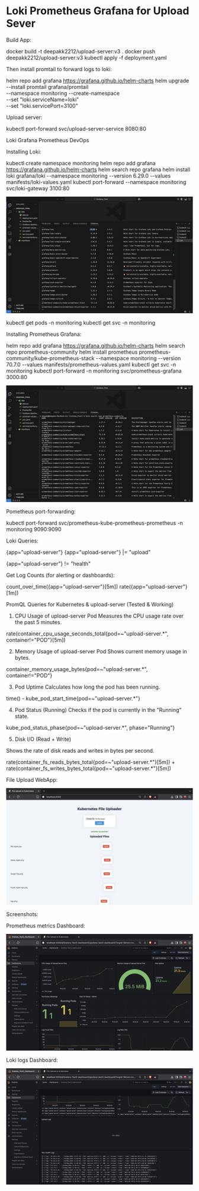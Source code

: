 # Loki Prometheus Grafana for Upload Sever


Build App:


docker build -t deepakk2212/upload-server:v3 .
docker push deepakk2212/upload-server:v3
kubectl apply -f deployment.yaml 



Then install promtail to forward logs to loki:

helm repo add grafana https://grafana.github.io/helm-charts
helm upgrade --install promtail grafana/promtail \
  --namespace monitoring --create-namespace \
  --set "loki.serviceName=loki" \
  --set "loki.servicePort=3100"


Upload server:

kubectl port-forward svc/upload-server-service 8080:80







Loki Grafana Prometheus DevOps

Installing Loki:

kubectl create namespace monitoring
helm repo add grafana https://grafana.github.io/helm-charts
helm search repo grafana
helm install loki grafana/loki --namespace monitoring --version 6.29.0 --values manifests/loki-values.yaml
kubectl port-forward --namespace monitoring svc/loki-gateway 3100:80

![image alt](https://github.com/Dpk808/Grafana_on_UploadServer/blob/main/Grafana%20Screenshots/0.%20Installing%20Loki%20Grafana.png)


kubectl get pods -n monitoring
kubectl get svc -n monitoring




Installing Prometheus Grafana:

helm repo add grafana https://grafana.github.io/helm-charts
helm search repo prometheus-community
helm install prometheus prometheus-community/kube-prometheus-stack --namespace monitoring --version 70.7.0 --values manifests/prometheus-values.yaml 
kubectl get svc -n monitoring
kubectl port-forward -n monitoring svc/prometheus-grafana 3000:80



![image alt](https://github.com/Dpk808/Grafana_on_UploadServer/blob/main/Grafana%20Screenshots/0.%20Installing%20Prometheus%20Grafana.png)





Pometheus port-forwarding:

kubectl port-forward svc/prometheus-kube-prometheus-prometheus -n monitoring 9090:9090




Loki Queries:


{app="upload-server"}
{app="upload-server"} |= "upload"

{app="upload-server"} != "health"



Get Log Counts (for alerting or dashboards):

count_over_time({app="upload-server"}[5m])
rate({app="upload-server"}[1m])








PromQL Queries for Kubernetes & upload-server
(Tested & Working)

1. CPU Usage of upload-server Pod
Measures the CPU usage rate over the past 5 minutes.

rate(container_cpu_usage_seconds_total{pod=~"upload-server.*", container!="POD"}[5m])

2. Memory Usage of upload-server Pod
Shows current memory usage in bytes.

container_memory_usage_bytes{pod=~"upload-server.*", container!="POD"}

3. Pod Uptime
Calculates how long the pod has been running.

time() - kube_pod_start_time{pod=~"upload-server.*"}

4. Pod Status (Running)
Checks if the pod is currently in the "Running" state.

kube_pod_status_phase{pod=~"upload-server.*", phase="Running"}

5. Disk I/O (Read + Write)

Shows the rate of disk reads and writes in bytes per second.


rate(container_fs_reads_bytes_total{pod=~"upload-server.*"}[5m]) + 
rate(container_fs_writes_bytes_total{pod=~"upload-server.*"}[5m])





File Upload WebApp:


![image alt](https://github.com/Dpk808/Grafana_on_UploadServer/blob/main/Grafana%20Screenshots/2.%20UploadServer.png)



Screenshots:

Prometheus metrics Dashboard:

![image alt](https://github.com/Dpk808/Grafana_on_UploadServer/blob/main/Grafana%20Screenshots/3.%20Prometheus_Dashboard.png) 



Loki logs Dashboard:


![image alt](https://github.com/Dpk808/Grafana_on_UploadServer/blob/main/Grafana%20Screenshots/3.%20Loki_Dashboard.png)


